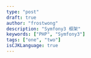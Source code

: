 ```yaml
---
type: "post"
draft: true
author: "frostwong"
description: "Symfony3 框架"
keywords: ["PHP", "Symfony3"]
tags: ["one", "two"]
isCJKLanguage: true
---
```


